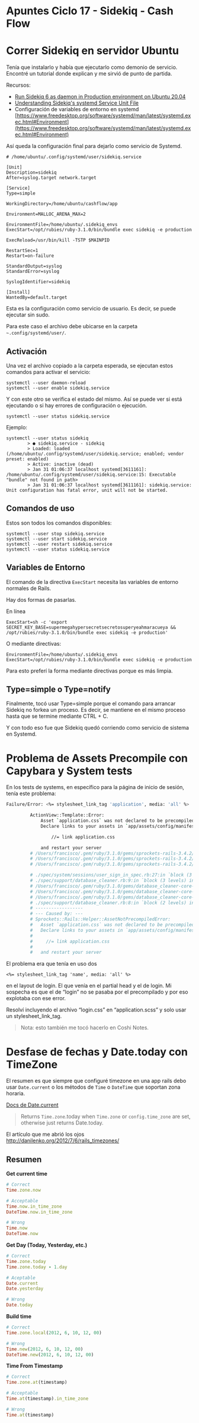 # Apuntes Ciclo 17 - Sidekiq - Cash Flow

# Correr Sidekiq en servidor Ubuntu

Tenía que instalarlo y había que ejecutarlo como demonio de servicio. Encontré un tutorial donde explican y me sirvió de punto de partida.

Recursos:

- [Run Sidekiq 6 as daemon in Production environment on Ubuntu 20.04](https://dev.to/kevinluo201/start-sidekiq-6-as-daemon-in-production-environment-on-ubuntu-20-04-4m7b)
- [Understanding Sidekiq's systemd Service Unit File](https://joelngwt.github.io/2023/12/02/understanding-sidekiq-systemd-service-unit-file.html)
- Configuración de variables de entorno en systemd [https://www.freedesktop.org/software/systemd/man/latest/systemd.exec.html#Environment](https://www.freedesktop.org/software/systemd/man/latest/systemd.exec.html#Environment)

Así queda la configuración final para dejarlo como servicio de Systemd.

```
# /home/ubuntu/.config/systemd/user/sidekiq.service

[Unit]
Description=sidekiq
After=syslog.target network.target

[Service]
Type=simple

WorkingDirectory=/home/ubuntu/cashflow/app

Environment=MALLOC_ARENA_MAX=2

EnvironmentFile=/home/ubuntu/.sidekiq_envs
ExecStart=/opt/rubies/ruby-3.1.0/bin/bundle exec sidekiq -e production

ExecReload=/usr/bin/kill -TSTP $MAINPID

RestartSec=1
Restart=on-failure

StandardOutput=syslog
StandardError=syslog

SyslogIdentifier=sidekiq

[Install]
WantedBy=default.target
```

Esta es la configuración como servicio de usuario. Es decir, se puede ejecutar sin sudo.

Para este caso el archivo debe ubicarse en la carpeta `~.config/systemd/user/`.

## Activación

Una vez el archivo copiado a la carpeta esperada, se ejecutan estos comandos para activar el servicio:

    systemctl --user daemon-reload
    systemctl --user enable sidekiq.service

Y con este otro se verifica el estado del mismo. Así se puede ver si está ejecutando o si hay errores de configuración o ejecución.

    systemctl --user status sidekiq.service

Ejemplo:

    systemctl --user status sidekiq
            > ● sidekiq.service - sidekiq
            > Loaded: loaded (/home/ubuntu/.config/systemd/user/sidekiq.service; enabled; vendor preset: enabled)
            > Active: inactive (dead)
            > Jan 31 01:06:37 localhost systemd[3611161]: /home/ubuntu/.config/systemd/user/sidekiq.service:15: Executable "bundle" not found in path>
            > Jan 31 01:06:37 localhost systemd[3611161]: sidekiq.service: Unit configuration has fatal error, unit will not be started.


## Comandos de uso

Estos son todos los comandos disponibles:

    systemctl --user stop sidekiq.service
    systemctl --user start sidekiq.service
    systemctl --user restart sidekiq.service
    systemctl --user status sidekiq.service


## Variables de Entorno

El comando de la directiva `ExecStart` necesita las variables de entorno normales de Rails.

Hay dos formas de pasarlas.

En línea

    ExecStart=sh -c 'export SECRET_KEY_BASE=supermegahypersecretsecretosuperyeahmaracueya && /opt/rubies/ruby-3.1.0/bin/bundle exec sidekiq -e production'

O mediante directivas:

    EnvironmentFile=/home/ubuntu/.sidekiq_envs
    ExecStart=/opt/rubies/ruby-3.1.0/bin/bundle exec sidekiq -e production

Para esto preferí la forma mediante directivas porque es más limpia.

## Type=simple o Type=notify

Finalmente, tocó usar Type=simple porque el comando para arrancar Sidekiq no forkea un proceso. Es decir, se mantiene en el mismo proceso hasta que se termine mediante CTRL + C.

Y con todo eso fue que Sidekiq quedó corriendo como servicio de sistema en Systemd.

# Problema de Assets Precompile con Capybara y System tests

En los tests de systems, en específico para la página de inicio de sesión, tenía este problema:
```bash
Failure/Error: <%= stylesheet_link_tag 'application', media: 'all' %>

		 ActionView::Template::Error:
			 Asset `application.css` was not declared to be precompiled in production.
			 Declare links to your assets in `app/assets/config/manifest.js`.

				 //= link application.css

			 and restart your server
		 # /Users/francisco/.gem/ruby/3.1.0/gems/sprockets-rails-3.4.2/lib/sprockets/rails/helper.rb:372:in `raise_unless_precompiled_asset'
		 # /Users/francisco/.gem/ruby/3.1.0/gems/sprockets-rails-3.4.2/lib/sprockets/rails/helper.rb:338:in `digest_path'
		 # /Users/francisco/.gem/ruby/3.1.0/gems/sprockets-rails-3.4.2/lib/sprockets/rails/helper.rb:326:in `asset_path'

		 # ./spec/system/sessions/user_sign_in_spec.rb:27:in `block (3 levels) in <top (required)>'
		 # ./spec/support/database_cleaner.rb:9:in `block (3 levels) in <top (required)>'
		 # /Users/francisco/.gem/ruby/3.1.0/gems/database_cleaner-core-2.0.1/lib/database_cleaner/strategy.rb:30:in `cleaning'
		 # /Users/francisco/.gem/ruby/3.1.0/gems/database_cleaner-core-2.0.1/lib/database_cleaner/cleaners.rb:34:in `block (2 levels) in cleaning'
		 # /Users/francisco/.gem/ruby/3.1.0/gems/database_cleaner-core-2.0.1/lib/database_cleaner/cleaners.rb:35:in `cleaning'
		 # ./spec/support/database_cleaner.rb:8:in `block (2 levels) in <top (required)>'
		 # ------------------
		 # --- Caused by: ---
		 # Sprockets::Rails::Helper::AssetNotPrecompiledError:
		 #   Asset `application.css` was not declared to be precompiled in production.
		 #   Declare links to your assets in `app/assets/config/manifest.js`.
		 #
		 #     //= link application.css
		 #
		 #   and restart your server
```

El problema era que tenía en uso dos

    <%= stylesheet_link_tag 'name', media: 'all' %>

en el layout de login. El que venía en el partial head y el de login. Mi sospecha es que el de “login” no se pasaba por el precompilado y por eso explotaba con ese error.

Resolví incluyendo el archivo “login.css” en “application.scss” y solo usar un stylesheet_link_tag.

> Nota: esto también me tocó hacerlo en Coshi Notes.

# Desfase de fechas y Date.today con TimeZone

El resumen es que siempre que configuré timezone en una app rails debo usar `Date.current` o los métodos de `Time` o `DateTime` que soportan zona horaria.

[Docs de Date.current](https://api.rubyonrails.org/classes/Date.html#method-c-current)

> Returns `Time.zone`.today when `Time.zone` or `config.time_zone` are set, otherwise just returns Date.today.

El artículo que me abrió los ojos http://danilenko.org/2012/7/6/rails_timezones/

## Resumen

**Get current time**
```ruby
# Correct
Time.zone.now

# Acceptable
Time.now.in_time_zone
DateTime.now.in_time_zone

# Wrong
Time.now
DateTime.now
```

**Get Day (Today, Yesterday, etc.)**
```ruby
# Correct
Time.zone.today
Time.zone.today - 1.day

# Aceptable
Date.current
Date.yesterday

# Wrong
Date.today
```

**Build time**
```ruby
# Correct
Time.zone.local(2012, 6, 10, 12, 00)

# Wrong
Time.new(2012, 6, 10, 12, 00)
DateTime.new(2012, 6, 10, 12, 00)
```

**Time From Timestamp**
```ruby
# Correct
Time.zone.at(timestamp)

# Acceptable
Time.at(timestamp).in_time_zone

# Wrong
Time.at(timestamp)
```


